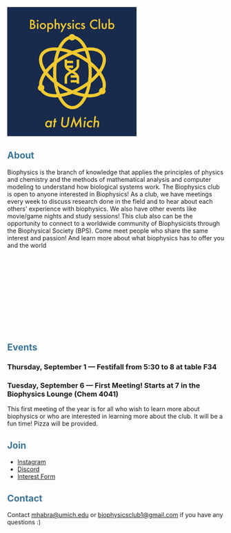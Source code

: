 <img src="./club-logo-text.jpg" alt="Girl in a jacket" width="300" height="300">
<h2 style="color:#387499;">About</h2>
<div>
Biophysics is the branch of knowledge that applies the principles of physics and chemistry and the methods of mathematical analysis and computer modeling to understand how biological systems work. The Biophysics club is open to anyone interested in Biophysics! As a club, we have meetings every week to discuss research done in the field and to hear about each others' experience with biophysics. We also have other events like movie/game nights and study sessions! This club also can be the opportunity to connect to a worldwide community of Biophysicists through the Biophysical Society (BPS). Come meet people who share the same interest and passion! And learn more about what biophysics has to offer you and the world
</div>
<br><br><br><br>
<br><br><br>
<br><br><br><br>

<h2 style="color:#387499;">Events</h2>

### Thursday, September 1 — Festifall from 5:30 to 8 at table F34
### Tuesday, September 6 — First Meeting! Starts at 7 in the Biophysics Lounge (Chem 4041)
This first meeting of the year is for all who wish to learn more about biophysics or who are interested in learning more about the club. It will be a fun time! Pizza will be provided.

<h2 style="color:#387499;">Join</h2>

* [Instagram](https://www.instagram.com/umich_biophysics_club/)
* [Discord](https://discord.gg/vMwssCNa5k)
* [Interest Form](https://forms.gle/di5YEcsJMRqbZVG98)

<h2 style="color:#387499;">Contact</h2>

Contact mhabra@umich.edu or biophysicsclub1@gmail.com if you have any questions :)


